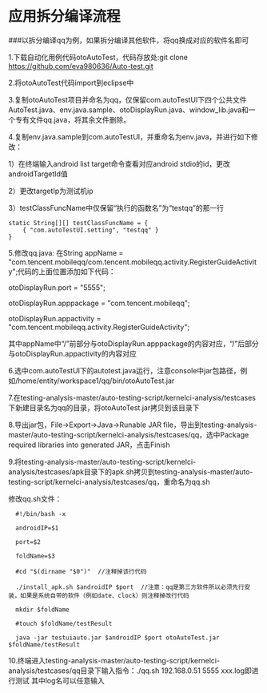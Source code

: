 应用拆分编译流程
================
###以拆分编译qq为例，如果拆分编译其他软件，将qq换成对应的软件名即可

1.下载自动化用例代码otoAutoTest，代码存放处:git clone https://github.com/eva980636/Auto-test.git

2.将otoAutoTest代码import到eclipse中

3.复制otoAutoTest项目并命名为qq，仅保留com.autoTestUI下四个公共文件AutoTest.java、env.java.sample、otoDisplayRun.java、window_lib.java和一个专有文件qq.java，将其余文件删除。

4.复制env.java.sample到com.autoTestUI，并重命名为env.java，并进行如下修改：

1）在终端输入android list target命令查看对应android stdio的id，更改androidTargetId值

2）更改targetIp为测试机ip

3）testClassFuncName中仅保留“执行的函数名”为“testqq”的那一行

    static String[][] testClassFuncName = {
        { "com.autoTestUI.setting", "testqq" }
    }

5.修改qq.java:
   在String appName = "com.tencent.mobileqq/com.tencent.mobileqq.activity.RegisterGuideActivity";代码的上面位置添加如下代码：
   

   otoDisplayRun.port = "5555";
   
   otoDisplayRun.apppackage = "com.tencent.mobileqq";
   
   otoDisplayRun.appactivity = "com.tencent.mobileqq.activity.RegisterGuideActivity";
   
   其中appName中“/”前部分与otoDisplayRun.apppackage的内容对应，“/”后部分与otoDisplayRun.appactivity的内容对应
   
6.选中com.autoTestUI下的autotest.java运行，注意console中jar包路径，例如/home/entity/workspace1/qq/bin/otoAutoTest.jar

7.在testing-analysis-master/auto-testing-script/kernelci-analysis/testcases下新建目录名为qq的目录，将otoAutoTest.jar拷贝到该目录下

8.导出jar包，File->Export->Java->Runable JAR file，导出到testing-analysis-master/auto-testing-script/kernelci-analysis/testcases/qq，选中Package required libraries into generated JAR，点击Finish

9.将testing-analysis-master/auto-testing-script/kernelci-analysis/testcases/apk目录下的apk.sh拷贝到testing-analysis-master/auto-testing-script/kernelci-analysis/testcases/qq，重命名为qq.sh

   修改qq.sh文件：
   
      #!/bin/bash -x
      
      androidIP=$1
      
      port=$2
      
      foldName=$3
      
      #cd "$(dirname "$0")"  //注释掉该行代码
      
      ./install_apk.sh $androidIP $port  //注意：qq是第三方软件所以必须先行安装，如果是系统自带的软件（例如date、clock）则注释掉改行代码
      
      mkdir $foldName
      
      #touch $foldName/testResult
      
      java -jar testuiauto.jar $androidIP $port otoAutoTest.jar $foldName/testResult
      
   
10.终端进入testing-analysis-master/auto-testing-script/kernelci-analysis/testcases/qq目录下输入指令：./qq.sh 192.168.0.51 5555 xxx.log即进行测试
其中log名可以任意输入
